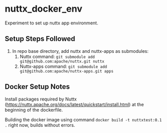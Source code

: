 # nuttx_docker_env
Experiment to set up nuttx app environment.


## Setup Steps Followed

1. In repo base directory, add nuttx and nuttx-apps as submodules:
    1. Nuttx command: `git submodule add git@github.com:apache/nuttx.git nuttx`
    1. Nuttx-apps command: `git submodule add git@github.com:apache/nuttx-apps.git apps`


## Docker Setup Notes
Install packages required by Nuttx (https://nuttx.apache.org/docs/latest/quickstart/install.html) at the beginning of the dockerfile.

Building the docker image using command `docker build -t nuttxtest:0.1 .` right now, builds without errors. 